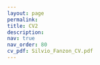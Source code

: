 ```yaml
---
layout: page
permalink:
title: CV2
description:
nav: true
nav_order: 80
cv_pdf: Silvio_Fanzon_CV.pdf
---
```

